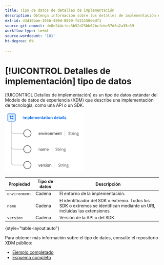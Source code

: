 ```yaml
---
title: Tipo de datos de detalles de implementación
description: Obtenga información sobre los detalles de implementación del tipo de datos del Modelo de datos de experiencia (XDM).
exl-id: d3d16bae-196b-489d-8590-fd22150eedf1
source-git-commit: de8e944cfec3b52d25bb02bcfebe57d6a2a35e39
workflow-type: tm+mt
source-wordcount: '101'
ht-degree: 6%

---
```


# [!UICONTROL Detalles de implementación] tipo de datos

[!UICONTROL Detalles de implementación] es un tipo de datos estándar del Modelo de datos de experiencia (XDM) que describe una implementación de tecnología, como una API o un SDK.

![Estructura de tipo de datos](../images/data-types/implementation-details.png)

| Propiedad | Tipo de datos | Descripción |
| --- | --- | --- |
| `environment` | Cadena | El entorno de la implementación. |
| `name` | Cadena | El identificador del SDK o extremo. Todos los SDK o extremos se identifican mediante un URI, incluidas las extensiones. |
| `version` | Cadena | Versión de la API o del SDK. |

{style="table-layout:auto"}

Para obtener más información sobre el tipo de datos, consulte el repositorio XDM público:

* [Ejemplo completado](https://github.com/adobe/xdm/blob/master/components/datatypes/industry-verticals/implementationdetails.example.1.json)
* [Esquema completo](https://github.com/adobe/xdm/blob/master/components/datatypes/industry-verticals/implementationdetails.schema.json)
